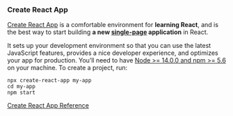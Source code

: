 
### Create React App

[Create React App](https://github.com/facebookincubator/create-react-app)  is a comfortable environment for  **learning React**, and is the best way to start building  **a new  [single-page](https://reactjs.org/docs/glossary.html#single-page-application)  application**  in React.

It sets up your development environment so that you can use the latest JavaScript features, provides a nice developer experience, and optimizes your app for production. You’ll need to have  [Node >= 14.0.0 and npm >= 5.6](https://nodejs.org/en/)  on your machine. To create a project, run:

```
npx create-react-app my-app
cd my-app
npm start
```
[Create React App Reference](https://reactjs.org/docs/create-a-new-react-app.html)


